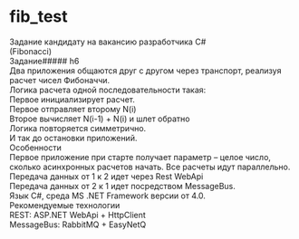 # fib_test
Задание кандидату на вакансию разработчика C#  
(Fibonacci)  
Задание##### h6  
Два приложения общаются друг с другом через транспорт, реализуя расчет чисел Фибоначчи.  
Логика расчета одной последовательности такая:  
Первое инициализирует расчет.  
Первое отправляет второму N(i)  
Второе вычисляет N(i-1) + N(i) и шлет обратно  
Логика повторяется симметрично.  
И так до остановки приложений.  
Особенности  
Первое приложение при старте получает параметр – целое число, сколько асинхронных расчетов начать. Все расчеты
идут параллельно.  
Передача данных от 1 к 2 идет через Rest WebApi  
Передача данных от 2 к 1 идет посредством MessageBus.  
Язык C#, среда MS .NET Framework версии от 4.0.  
Рекомендуемые технологии  
REST: ASP.NET WebApi + HttpClient  
MessageBus: RabbitMQ + EasyNetQ  
